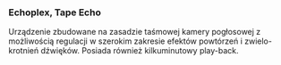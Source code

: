### Echoplex, Tape Echo

Urządzenie zbudowane na zasadzie taśmowej kamery pogłosowej z
możliwością regulacji w szerokim zakresie efektów powtórzeń i
zwielo-krotnień dźwięków. Posiada również kilkuminutowy play-back.